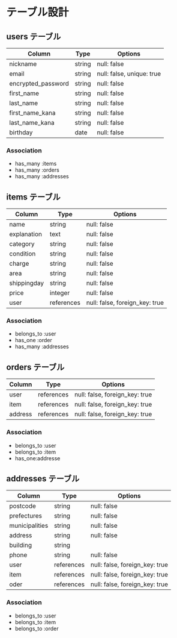 # テーブル設計

## users テーブル

|Column            |Type   |Options                  |
|------------------|-------|-------------------------|
|nickname          |string |null: false              |
|email             |string |null: false, unique: true|
|encrypted_password|string |null: false              |
|first_name        |string |null: false              |
|last_name         |string |null: false              |
|first_name_kana   |string |null: false              |
|last_name_kana    |string |null: false              |
|birthday          |date   |null: false              |

### Association
- has_many :items
- has_many :orders
- has_many :addresses


## items テーブル
|Column      |Type       |Options                        |
|------------|-----------|-------------------------------|
|name        |string     |null: false                    |
|explanation |text       |null: false                    |
|category    |string     |null: false                    |
|condition   |string     |null: false                    |
|charge      |string     |null: false                    |
|area        |string     |null: false                    |
|shippingday |string     |null: false                    |
|price       |integer    |null: false                    |
|user        |references |null: false, foreign_key: true |



### Association
- belongs_to :user
- has_one :order
- has_many :addresses

## orders テーブル

|Column        |Type       |Options                        |
|--------------|-----------|-------------------------------|
|user          |references |null: false, foreign_key: true |
|item          |references |null: false, foreign_key: true |
|address       |references |null: false, foreign_key: true |



### Association
- belongs_to :user
- belongs_to :item
- has_one:addresse


## addresses テーブル

|Column        |Type       |Options                        |
|--------------|-----------|-------------------------------|
|postcode      |string     |null: false                    |
|prefectures   |string     |null: false                    |
|municipalities|string     |null: false                    |
|address       |string     |null: false                    |
|building      |string     |                               |
|phone         |string     |null: false                    |
|user          |references |null: false, foreign_key: true |
|item          |references |null: false, foreign_key: true |
|oder          |references |null: false, foreign_key: true |

### Association
- belongs_to :user
- belongs_to :item
- belongs_to :order
